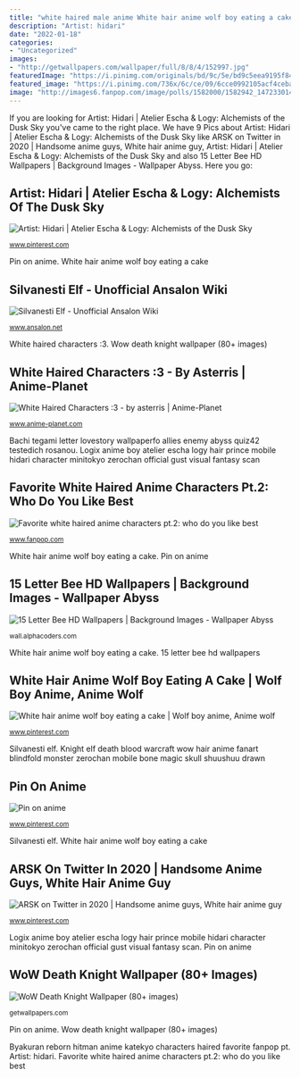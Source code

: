 ```yaml
---
title: "white haired male anime White hair anime wolf boy eating a cake"
description: "Artist: hidari"
date: "2022-01-18"
categories:
- "Uncategorized"
images:
- "http://getwallpapers.com/wallpaper/full/8/8/4/152997.jpg"
featuredImage: "https://i.pinimg.com/originals/bd/9c/5e/bd9c5eea9195f84ab68be341d6eb4188.jpg"
featured_image: "https://i.pinimg.com/736x/6c/ce/09/6cce0992105acf4ceba882a274a65f82.jpg"
image: "http://images6.fanpop.com/image/polls/1582000/1582942_1472330147742_full.jpg"
---
```


If you are looking for Artist: Hidari | Atelier Escha &amp; Logy: Alchemists of the Dusk Sky you've came to the right place. We have 9 Pics about Artist: Hidari | Atelier Escha &amp; Logy: Alchemists of the Dusk Sky like ARSK on Twitter in 2020 | Handsome anime guys, White hair anime guy, Artist: Hidari | Atelier Escha &amp; Logy: Alchemists of the Dusk Sky and also 15 Letter Bee HD Wallpapers | Background Images - Wallpaper Abyss. Here you go:

## Artist: Hidari | Atelier Escha &amp; Logy: Alchemists Of The Dusk Sky

![Artist: Hidari | Atelier Escha &amp; Logy: Alchemists of the Dusk Sky](https://i.pinimg.com/originals/bd/9c/5e/bd9c5eea9195f84ab68be341d6eb4188.jpg "Silvanesti elf")

<small>www.pinterest.com</small>

Pin on anime. White hair anime wolf boy eating a cake

## Silvanesti Elf - Unofficial Ansalon Wiki

![Silvanesti Elf - Unofficial Ansalon Wiki](http://www.ansalon.net/wiki/images/Silvanesti.jpg "White haired characters :3")

<small>www.ansalon.net</small>

White haired characters :3. Wow death knight wallpaper (80+ images)

## White Haired Characters :3 - By Asterris | Anime-Planet

![White Haired Characters :3 - by asterris | Anime-Planet](https://www.anime-planet.com/images/lists/white-haired-characters-3-66310.jpg "Wow death knight wallpaper (80+ images)")

<small>www.anime-planet.com</small>

Bachi tegami letter lovestory wallpaperfo allies enemy abyss quiz42 testedich rosanou. Logix anime boy atelier escha logy hair prince mobile hidari character minitokyo zerochan official gust visual fantasy scan

## Favorite White Haired Anime Characters Pt.2: Who Do You Like Best

![Favorite white haired anime characters pt.2: who do you like best](http://images6.fanpop.com/image/polls/1582000/1582942_1472330147742_full.jpg "Elf alhana dark starbreeze female realistic characters half fantasy warrior rogue character ansalon elves rpg woman dragonlance sword bard fae")

<small>www.fanpop.com</small>

White hair anime wolf boy eating a cake. Pin on anime

## 15 Letter Bee HD Wallpapers | Background Images - Wallpaper Abyss

![15 Letter Bee HD Wallpapers | Background Images - Wallpaper Abyss](https://images3.alphacoders.com/113/113389.jpg "White haired characters :3")

<small>wall.alphacoders.com</small>

White hair anime wolf boy eating a cake. 15 letter bee hd wallpapers

## White Hair Anime Wolf Boy Eating A Cake | Wolf Boy Anime, Anime Wolf

![White hair anime wolf boy eating a cake | Wolf boy anime, Anime wolf](https://i.pinimg.com/originals/76/92/bd/7692bde0fcd13f9d36868f582cd11949.jpg "Logix anime boy atelier escha logy hair prince mobile hidari character minitokyo zerochan official gust visual fantasy scan")

<small>www.pinterest.com</small>

Silvanesti elf. Knight elf death blood warcraft wow hair anime fanart blindfold monster zerochan mobile bone magic skull shuushuu drawn

## Pin On Anime

![Pin on anime](https://i.pinimg.com/736x/c5/24/1a/c5241ad1fd2f0e79773741aeef1d36d9.jpg "Bachi tegami letter lovestory wallpaperfo allies enemy abyss quiz42 testedich rosanou")

<small>www.pinterest.com</small>

Silvanesti elf. White hair anime wolf boy eating a cake

## ARSK On Twitter In 2020 | Handsome Anime Guys, White Hair Anime Guy

![ARSK on Twitter in 2020 | Handsome anime guys, White hair anime guy](https://i.pinimg.com/736x/6c/ce/09/6cce0992105acf4ceba882a274a65f82.jpg "Wolf anime boy neko hair eating werewolf cake guys manga boys naruto lost heir fanfic kitsune wolves shiro sad character")

<small>www.pinterest.com</small>

Logix anime boy atelier escha logy hair prince mobile hidari character minitokyo zerochan official gust visual fantasy scan. Pin on anime

## WoW Death Knight Wallpaper (80+ Images)

![WoW Death Knight Wallpaper (80+ images)](http://getwallpapers.com/wallpaper/full/8/8/4/152997.jpg "Elf alhana dark starbreeze female realistic characters half fantasy warrior rogue character ansalon elves rpg woman dragonlance sword bard fae")

<small>getwallpapers.com</small>

Pin on anime. Wow death knight wallpaper (80+ images)

Byakuran reborn hitman anime katekyo characters haired favorite fanpop pt. Artist: hidari. Favorite white haired anime characters pt.2: who do you like best
